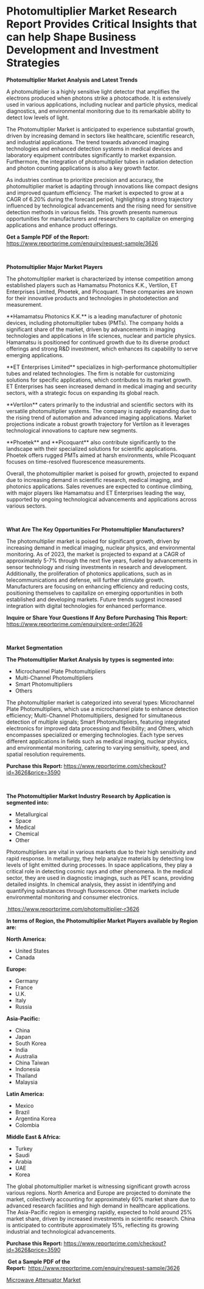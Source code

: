 <p><h1>Photomultiplier Market Research Report Provides Critical Insights that can help Shape Business Development and Investment Strategies</h1></p><p><strong>Photomultiplier Market Analysis and Latest Trends</strong></p>
<p><p>A photomultiplier is a highly sensitive light detector that amplifies the electrons produced when photons strike a photocathode. It is extensively used in various applications, including nuclear and particle physics, medical diagnostics, and environmental monitoring due to its remarkable ability to detect low levels of light.</p><p>The Photomultiplier Market is anticipated to experience substantial growth, driven by increasing demand in sectors like healthcare, scientific research, and industrial applications. The trend towards advanced imaging technologies and enhanced detection systems in medical devices and laboratory equipment contributes significantly to market expansion. Furthermore, the integration of photomultiplier tubes in radiation detection and photon counting applications is also a key growth factor.</p><p>As industries continue to prioritize precision and accuracy, the photomultiplier market is adapting through innovations like compact designs and improved quantum efficiency. The market is expected to grow at a CAGR of 6.20% during the forecast period, highlighting a strong trajectory influenced by technological advancements and the rising need for sensitive detection methods in various fields. This growth presents numerous opportunities for manufacturers and researchers to capitalize on emerging applications and enhance product offerings.</p></p>
<p><strong>Get a Sample PDF of the Report:&nbsp;</strong> <a href="https://www.reportprime.com/enquiry/request-sample/3626?utm_campaign=2479&utm_medium=2&utm_source=Github&utm_content=ia&utm_term=18032025&utm_id=photomultiplier">https://www.reportprime.com/enquiry/request-sample/3626</a></p>
<p>&nbsp;</p>
<p><strong>Photomultiplier Major Market Players</strong></p>
<p><p>The photomultiplier market is characterized by intense competition among established players such as Hamamatsu Photonics K.K., Vertilon, ET Enterprises Limited, Phoetek, and Picoquant. These companies are known for their innovative products and technologies in photodetection and measurement.</p><p>**Hamamatsu Photonics K.K.** is a leading manufacturer of photonic devices, including photomultiplier tubes (PMTs). The company holds a significant share of the market, driven by advancements in imaging technologies and applications in life sciences, nuclear and particle physics. Hamamatsu is positioned for continued growth due to its diverse product offerings and strong R&D investment, which enhances its capability to serve emerging applications.</p><p>**ET Enterprises Limited** specializes in high-performance photomultiplier tubes and related technologies. The firm is notable for customizing solutions for specific applications, which contributes to its market growth. ET Enterprises has seen increased demand in medical imaging and security sectors, with a strategic focus on expanding its global reach.</p><p>**Vertilon** caters primarily to the industrial and scientific sectors with its versatile photomultiplier systems. The company is rapidly expanding due to the rising trend of automation and advanced imaging applications. Market projections indicate a robust growth trajectory for Vertilon as it leverages technological innovations to capture new segments.</p><p>**Phoetek** and **Picoquant** also contribute significantly to the landscape with their specialized solutions for scientific applications. Phoetek offers rugged PMTs aimed at harsh environments, while Picoquant focuses on time-resolved fluorescence measurements.</p><p>Overall, the photomultiplier market is poised for growth, projected to expand due to increasing demand in scientific research, medical imaging, and photonics applications. Sales revenues are expected to continue climbing, with major players like Hamamatsu and ET Enterprises leading the way, supported by ongoing technological advancements and applications across various sectors.</p></p>
<p>&nbsp;</p>
<p><strong>What Are The Key Opportunities For Photomultiplier Manufacturers?</strong></p>
<p><p>The photomultiplier market is poised for significant growth, driven by increasing demand in medical imaging, nuclear physics, and environmental monitoring. As of 2023, the market is projected to expand at a CAGR of approximately 5-7% through the next five years, fueled by advancements in sensor technology and rising investments in research and development. Additionally, the proliferation of photonics applications, such as in telecommunications and defense, will further stimulate growth. Manufacturers are focusing on enhancing efficiency and reducing costs, positioning themselves to capitalize on emerging opportunities in both established and developing markets. Future trends suggest increased integration with digital technologies for enhanced performance.</p></p>
<p><strong>Inquire or Share Your Questions If Any Before Purchasing This Report:</strong> <a href="https://www.reportprime.com/enquiry/pre-order/3626?utm_campaign=2479&utm_medium=2&utm_source=Github&utm_content=ia&utm_term=18032025&utm_id=photomultiplier">https://www.reportprime.com/enquiry/pre-order/3626</a></p>
<p>&nbsp;</p>
<p><strong>Market Segmentation</strong></p>
<p><strong>The Photomultiplier Market Analysis by types is segmented into:</strong></p>
<p><ul><li>Microchannel Plate Photomultipliers</li><li>Multi-Channel Photomultipliers</li><li>Smart Photomultipliers</li><li>Others</li></ul></p>
<p><p>The photomultiplier market is categorized into several types: Microchannel Plate Photomultipliers, which use a microchannel plate to enhance detection efficiency; Multi-Channel Photomultipliers, designed for simultaneous detection of multiple signals; Smart Photomultipliers, featuring integrated electronics for improved data processing and flexibility; and Others, which encompasses specialized or emerging technologies. Each type serves different applications in fields such as medical imaging, nuclear physics, and environmental monitoring, catering to varying sensitivity, speed, and spatial resolution requirements.</p></p>
<p><strong>Purchase this Report:&nbsp;</strong><a href="https://www.reportprime.com/checkout?id=3626&price=3590&utm_campaign=2479&utm_medium=2&utm_source=Github&utm_content=ia&utm_term=18032025&utm_id=photomultiplier">https://www.reportprime.com/checkout?id=3626&price=3590</a></p>
<p>&nbsp;</p>
<p><strong>The Photomultiplier Market Industry Research by Application is segmented into:</strong></p>
<p><ul><li>Metallurgical</li><li>Space</li><li>Medical</li><li>Chemical</li><li>Other</li></ul></p>
<p><p>Photomultipliers are vital in various markets due to their high sensitivity and rapid response. In metallurgy, they help analyze materials by detecting low levels of light emitted during processes. In space applications, they play a critical role in detecting cosmic rays and other phenomena. In the medical sector, they are used in diagnostic imagings, such as PET scans, providing detailed insights. In chemical analysis, they assist in identifying and quantifying substances through fluorescence. Other markets include environmental monitoring and consumer electronics.</p></p>
<p><a href="https://www.reportprime.com/photomultiplier-r3626?utm_campaign=2479&utm_medium=2&utm_source=Github&utm_content=ia&utm_term=18032025&utm_id=photomultiplier">&nbsp;https://www.reportprime.com/photomultiplier-r3626</a></p>
<p><strong>In terms of Region, the Photomultiplier Market Players available by Region are:</strong></p>
<p>
    <p> <strong> North America: </strong>
        <ul>
            <li>United States</li>
            <li>Canada</li>
        </ul>
        </p> 
    <p> <strong> Europe: </strong>
        <ul>
            <li>Germany</li>
            <li>France</li>
            <li>U.K.</li>
            <li>Italy</li>
            <li>Russia</li>
        </ul>
        </p> 
    <p> <strong> Asia-Pacific: </strong>
        <ul>
            <li>China</li>
            <li>Japan</li>
            <li>South Korea</li>
            <li>India</li>
            <li>Australia</li>
            <li>China Taiwan</li>
            <li>Indonesia</li>
            <li>Thailand</li>
            <li>Malaysia</li>
        </ul>
        </p> 
    <p> <strong> Latin America: </strong>
        <ul>
            <li>Mexico</li>
            <li>Brazil</li>
            <li>Argentina Korea</li>
            <li>Colombia</li>
        </ul>
        </p> 
    <p> <strong> Middle East & Africa: </strong>
        <ul>
            <li>Turkey</li>
            <li>Saudi</li>
            <li>Arabia</li>
            <li>UAE</li>
            <li>Korea</li>
        </ul>
    </p>
    </p>
<p><p>The global photomultiplier market is witnessing significant growth across various regions. North America and Europe are projected to dominate the market, collectively accounting for approximately 60% market share due to advanced research facilities and high demand in healthcare applications. The Asia-Pacific region is emerging rapidly, expected to hold around 25% market share, driven by increased investments in scientific research. China is anticipated to contribute approximately 15%, reflecting its growing industrial and technological advancements.</p></p>
<p><strong>Purchase this Report: </strong><a href="https://www.reportprime.com/checkout?id=3626&price=3590&utm_campaign=2479&utm_medium=2&utm_source=Github&utm_content=ia&utm_term=18032025&utm_id=photomultiplier">https://www.reportprime.com/checkout?id=3626&price=3590</a></p>
<p>&nbsp;<strong>Get a Sample PDF of the Report:&nbsp;&nbsp;</strong><a href="https://www.reportprime.com/enquiry/request-sample/3626?utm_campaign=2479&utm_medium=2&utm_source=Github&utm_content=ia&utm_term=18032025&utm_id=photomultiplier">https://www.reportprime.com/enquiry/request-sample/3626</a></p>
<p><strong></strong></p>
<p><p><a href="https://github.com/laingragle95/Market-Research-Report-List-1/blob/main/microwave-attenuator-market.md?utm_campaign=2479&utm_medium=2&utm_source=Github&utm_content=ia&utm_term=18032025&utm_id=photomultiplier">Microwave Attenuator Market</a></p></p>